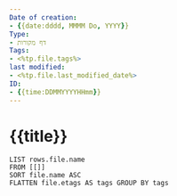 ```yaml
---
Date of creation:
- {{date:dddd, MMMM Do, YYYY}}
Type:
- דף מקורות
Tags:
- <%tp.file.tags%>
last modified:
- <%tp.file.last_modified_date%>
ID:
- {{time:DDMMYYYYHHmm}}
---
```

# {{title}}

```dataview
LIST rows.file.name
FROM [[]]
SORT file.name ASC
FLATTEN file.etags AS tags GROUP BY tags
```
